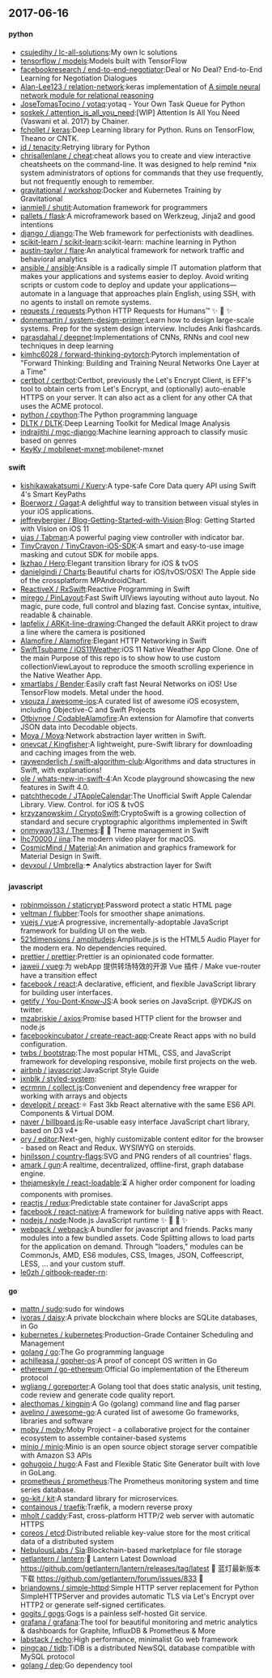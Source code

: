 ## 2017-06-16

#### python
* [csujedihy / lc-all-solutions](https://github.com/csujedihy/lc-all-solutions):My own lc solutions
* [tensorflow / models](https://github.com/tensorflow/models):Models built with TensorFlow
* [facebookresearch / end-to-end-negotiator](https://github.com/facebookresearch/end-to-end-negotiator):Deal or No Deal? End-to-End Learning for Negotiation Dialogues
* [Alan-Lee123 / relation-network](https://github.com/Alan-Lee123/relation-network):keras implementation of [A simple neural network module for relational reasoning]( https://arxiv.org/pdf/1706.01427.pdf )
* [JoseTomasTocino / yotaq](https://github.com/JoseTomasTocino/yotaq):yotaq - Your Own Task Queue for Python
* [soskek / attention_is_all_you_need](https://github.com/soskek/attention_is_all_you_need):[WIP] Attention Is All You Need (Vaswani et al. 2017) by Chainer.
* [fchollet / keras](https://github.com/fchollet/keras):Deep Learning library for Python. Runs on TensorFlow, Theano or CNTK.
* [jd / tenacity](https://github.com/jd/tenacity):Retrying library for Python
* [chrisallenlane / cheat](https://github.com/chrisallenlane/cheat):cheat allows you to create and view interactive cheatsheets on the command-line. It was designed to help remind *nix system administrators of options for commands that they use frequently, but not frequently enough to remember.
* [gravitational / workshop](https://github.com/gravitational/workshop):Docker and Kubernetes Training by Gravitational
* [ianmiell / shutit](https://github.com/ianmiell/shutit):Automation framework for programmers
* [pallets / flask](https://github.com/pallets/flask):A microframework based on Werkzeug, Jinja2 and good intentions
* [django / django](https://github.com/django/django):The Web framework for perfectionists with deadlines.
* [scikit-learn / scikit-learn](https://github.com/scikit-learn/scikit-learn):scikit-learn: machine learning in Python
* [austin-taylor / flare](https://github.com/austin-taylor/flare):An analytical framework for network traffic and behavioral analytics
* [ansible / ansible](https://github.com/ansible/ansible):Ansible is a radically simple IT automation platform that makes your applications and systems easier to deploy. Avoid writing scripts or custom code to deploy and update your applications— automate in a language that approaches plain English, using SSH, with no agents to install on remote systems.
* [requests / requests](https://github.com/requests/requests):Python HTTP Requests for Humans™ ✨ 🍰 ✨
* [donnemartin / system-design-primer](https://github.com/donnemartin/system-design-primer):Learn how to design large-scale systems. Prep for the system design interview. Includes Anki flashcards.
* [parasdahal / deepnet](https://github.com/parasdahal/deepnet):Implementations of CNNs, RNNs and cool new techniques in deep learning
* [kimhc6028 / forward-thinking-pytorch](https://github.com/kimhc6028/forward-thinking-pytorch):Pytorch implementation of "Forward Thinking: Building and Training Neural Networks One Layer at a Time"
* [certbot / certbot](https://github.com/certbot/certbot):Certbot, previously the Let's Encrypt Client, is EFF's tool to obtain certs from Let's Encrypt, and (optionally) auto-enable HTTPS on your server. It can also act as a client for any other CA that uses the ACME protocol.
* [python / cpython](https://github.com/python/cpython):The Python programming language
* [DLTK / DLTK](https://github.com/DLTK/DLTK):Deep Learning Toolkit for Medical Image Analysis
* [indrajithi / mgc-django](https://github.com/indrajithi/mgc-django):Machine learning approach to classify music based on genres
* [KeyKy / mobilenet-mxnet](https://github.com/KeyKy/mobilenet-mxnet):mobilenet-mxnet

#### swift
* [kishikawakatsumi / Kuery](https://github.com/kishikawakatsumi/Kuery):A type-safe Core Data query API using Swift 4's Smart KeyPaths
* [Boerworz / Gagat](https://github.com/Boerworz/Gagat):A delightful way to transition between visual styles in your iOS applications.
* [jeffreybergier / Blog-Getting-Started-with-Vision](https://github.com/jeffreybergier/Blog-Getting-Started-with-Vision):Blog: Getting Started with Vision on iOS 11
* [uias / Tabman](https://github.com/uias/Tabman):A powerful paging view controller with indicator bar.
* [TinyCrayon / TinyCrayon-iOS-SDK](https://github.com/TinyCrayon/TinyCrayon-iOS-SDK):A smart and easy-to-use image masking and cutout SDK for mobile apps.
* [lkzhao / Hero](https://github.com/lkzhao/Hero):Elegant transition library for iOS & tvOS
* [danielgindi / Charts](https://github.com/danielgindi/Charts):Beautiful charts for iOS/tvOS/OSX! The Apple side of the crossplatform MPAndroidChart.
* [ReactiveX / RxSwift](https://github.com/ReactiveX/RxSwift):Reactive Programming in Swift
* [mirego / PinLayout](https://github.com/mirego/PinLayout):Fast Swift UIViews layouting without auto layout. No magic, pure code, full control and blazing fast. Concise syntax, intuitive, readable & chainable.
* [lapfelix / ARKit-line-drawing](https://github.com/lapfelix/ARKit-line-drawing):Changed the default ARKit project to draw a line where the camera is positioned
* [Alamofire / Alamofire](https://github.com/Alamofire/Alamofire):Elegant HTTP Networking in Swift
* [SwiftTsubame / iOS11Weather](https://github.com/SwiftTsubame/iOS11Weather):iOS 11 Native Weather App Clone. One of the main Purpose of this repo is to show how to use custom collectionViewLayout to reproduce the smooth scrolling experience in the Native Weather App.
* [xmartlabs / Bender](https://github.com/xmartlabs/Bender):Easily craft fast Neural Networks on iOS! Use TensorFlow models. Metal under the hood.
* [vsouza / awesome-ios](https://github.com/vsouza/awesome-ios):A curated list of awesome iOS ecosystem, including Objective-C and Swift Projects
* [Otbivnoe / CodableAlamofire](https://github.com/Otbivnoe/CodableAlamofire):An extension for Alamofire that converts JSON data into Decodable objects.
* [Moya / Moya](https://github.com/Moya/Moya):Network abstraction layer written in Swift.
* [onevcat / Kingfisher](https://github.com/onevcat/Kingfisher):A lightweight, pure-Swift library for downloading and caching images from the web.
* [raywenderlich / swift-algorithm-club](https://github.com/raywenderlich/swift-algorithm-club):Algorithms and data structures in Swift, with explanations!
* [ole / whats-new-in-swift-4](https://github.com/ole/whats-new-in-swift-4):An Xcode playground showcasing the new features in Swift 4.0.
* [patchthecode / JTAppleCalendar](https://github.com/patchthecode/JTAppleCalendar):The Unofficial Swift Apple Calendar Library. View. Control. for iOS & tvOS
* [krzyzanowskim / CryptoSwift](https://github.com/krzyzanowskim/CryptoSwift):CryptoSwift is a growing collection of standard and secure cryptographic algorithms implemented in Swift
* [onmyway133 / Themes](https://github.com/onmyway133/Themes):👕 👚 Theme management in Swift
* [lhc70000 / iina](https://github.com/lhc70000/iina):The modern video player for macOS.
* [CosmicMind / Material](https://github.com/CosmicMind/Material):An animation and graphics framework for Material Design in Swift.
* [devxoul / Umbrella](https://github.com/devxoul/Umbrella):☂️ Analytics abstraction layer for Swift

#### javascript
* [robinmoisson / staticrypt](https://github.com/robinmoisson/staticrypt):Password protect a static HTML page
* [veltman / flubber](https://github.com/veltman/flubber):Tools for smoother shape animations.
* [vuejs / vue](https://github.com/vuejs/vue):A progressive, incrementally-adoptable JavaScript framework for building UI on the web.
* [521dimensions / amplitudejs](https://github.com/521dimensions/amplitudejs):Amplitude.js is the HTML5 Audio Player for the modern era. No dependencies required.
* [prettier / prettier](https://github.com/prettier/prettier):Prettier is an opinionated code formatter.
* [jaweii / vueg](https://github.com/jaweii/vueg):为 webApp 提供转场特效的开源 Vue 插件 / Make vue-router have a transition effect
* [facebook / react](https://github.com/facebook/react):A declarative, efficient, and flexible JavaScript library for building user interfaces.
* [getify / You-Dont-Know-JS](https://github.com/getify/You-Dont-Know-JS):A book series on JavaScript. @YDKJS on twitter.
* [mzabriskie / axios](https://github.com/mzabriskie/axios):Promise based HTTP client for the browser and node.js
* [facebookincubator / create-react-app](https://github.com/facebookincubator/create-react-app):Create React apps with no build configuration.
* [twbs / bootstrap](https://github.com/twbs/bootstrap):The most popular HTML, CSS, and JavaScript framework for developing responsive, mobile first projects on the web.
* [airbnb / javascript](https://github.com/airbnb/javascript):JavaScript Style Guide
* [jxnblk / styled-system](https://github.com/jxnblk/styled-system):
* [ecrmnn / collect.js](https://github.com/ecrmnn/collect.js):Convenient and dependency free wrapper for working with arrays and objects
* [developit / preact](https://github.com/developit/preact):⚛️ Fast 3kb React alternative with the same ES6 API. Components & Virtual DOM.
* [naver / billboard.js](https://github.com/naver/billboard.js):Re-usable easy interface JavaScript chart library, based on D3 v4+
* [ory / editor](https://github.com/ory/editor):Next-gen, highly customizable content editor for the browser - based on React and Redux. WYSIWYG on steroids.
* [hjnilsson / country-flags](https://github.com/hjnilsson/country-flags):SVG and PNG renders of all countries' flags.
* [amark / gun](https://github.com/amark/gun):A realtime, decentralized, offline-first, graph database engine.
* [thejameskyle / react-loadable](https://github.com/thejameskyle/react-loadable):⏳ A higher order component for loading components with promises.
* [reactjs / redux](https://github.com/reactjs/redux):Predictable state container for JavaScript apps
* [facebook / react-native](https://github.com/facebook/react-native):A framework for building native apps with React.
* [nodejs / node](https://github.com/nodejs/node):Node.js JavaScript runtime ✨ 🐢 🚀 ✨
* [webpack / webpack](https://github.com/webpack/webpack):A bundler for javascript and friends. Packs many modules into a few bundled assets. Code Splitting allows to load parts for the application on demand. Through "loaders," modules can be CommonJs, AMD, ES6 modules, CSS, Images, JSON, Coffeescript, LESS, ... and your custom stuff.
* [le0zh / gitbook-reader-rn](https://github.com/le0zh/gitbook-reader-rn):

#### go
* [mattn / sudo](https://github.com/mattn/sudo):sudo for windows
* [ivoras / daisy](https://github.com/ivoras/daisy):A private blockchain where blocks are SQLite databases, in Go
* [kubernetes / kubernetes](https://github.com/kubernetes/kubernetes):Production-Grade Container Scheduling and Management
* [golang / go](https://github.com/golang/go):The Go programming language
* [achilleasa / gopher-os](https://github.com/achilleasa/gopher-os):A proof of concept OS written in Go
* [ethereum / go-ethereum](https://github.com/ethereum/go-ethereum):Official Go implementation of the Ethereum protocol
* [wgliang / goreporter](https://github.com/wgliang/goreporter):A Golang tool that does static analysis, unit testing, code review and generate code quality report.
* [alecthomas / kingpin](https://github.com/alecthomas/kingpin):A Go (golang) command line and flag parser
* [avelino / awesome-go](https://github.com/avelino/awesome-go):A curated list of awesome Go frameworks, libraries and software
* [moby / moby](https://github.com/moby/moby):Moby Project - a collaborative project for the container ecosystem to assemble container-based systems
* [minio / minio](https://github.com/minio/minio):Minio is an open source object storage server compatible with Amazon S3 APIs
* [gohugoio / hugo](https://github.com/gohugoio/hugo):A Fast and Flexible Static Site Generator built with love in GoLang.
* [prometheus / prometheus](https://github.com/prometheus/prometheus):The Prometheus monitoring system and time series database.
* [go-kit / kit](https://github.com/go-kit/kit):A standard library for microservices.
* [containous / traefik](https://github.com/containous/traefik):Træfik, a modern reverse proxy
* [mholt / caddy](https://github.com/mholt/caddy):Fast, cross-platform HTTP/2 web server with automatic HTTPS
* [coreos / etcd](https://github.com/coreos/etcd):Distributed reliable key-value store for the most critical data of a distributed system
* [NebulousLabs / Sia](https://github.com/NebulousLabs/Sia):Blockchain-based marketplace for file storage
* [getlantern / lantern](https://github.com/getlantern/lantern):🔴 Lantern Latest Download https://github.com/getlantern/lantern/releases/tag/latest 🔴 蓝灯最新版本下载 https://github.com/getlantern/forum/issues/833 🔴
* [briandowns / simple-httpd](https://github.com/briandowns/simple-httpd):Simple HTTP server replacement for Python SimpleHTTPServer and provides automatic TLS via Let's Encrypt over HTTP2 or generate self-signed certificates.
* [gogits / gogs](https://github.com/gogits/gogs):Gogs is a painless self-hosted Git service.
* [grafana / grafana](https://github.com/grafana/grafana):The tool for beautiful monitoring and metric analytics & dashboards for Graphite, InfluxDB & Prometheus & More
* [labstack / echo](https://github.com/labstack/echo):High performance, minimalist Go web framework
* [pingcap / tidb](https://github.com/pingcap/tidb):TiDB is a distributed NewSQL database compatible with MySQL protocol
* [golang / dep](https://github.com/golang/dep):Go dependency tool
